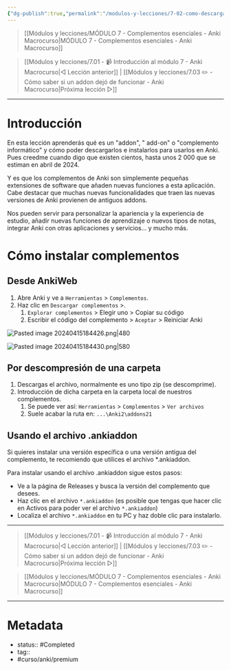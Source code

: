 ```yaml
---
{"dg-publish":true,"permalink":"/modulos-y-lecciones/7-02-como-descargar-complementos-anki-macrocurso/","noteIcon":"","updated":"2024-05-21T22:14:04.872+02:00"}
---
```



> [[Módulos y lecciones/MÓDULO 7 - Complementos esenciales - Anki Macrocurso\|MÓDULO 7 - Complementos esenciales - Anki Macrocurso]]

> [[Módulos y lecciones/7.01 - 📹 Introducción al módulo 7 - Anki Macrocurso\|◁ Lección anterior]] | [[Módulos y lecciones/7.03 ✏️ - Cómo saber si un addon dejó de funcionar - Anki Macrocurso\|Próxima lección ▷]]

---

# Introducción
En esta lección aprenderás qué es un "addon", " add-on" o "complemento informático" y cómo poder descargarlos e instalarlos para usarlos en Anki. Pues creedme cuando digo que existen cientos, hasta unos 2 000 que se estiman en abril de 2024.

Y es que los complementos de Anki son simplemente pequeñas extensiones de software que añaden nuevas funciones a esta aplicación. Cabe destacar que muchas nuevas funcionalidades que traen las nuevas versiones de Anki provienen de antiguos addons.

Nos pueden servir para personalizar la apariencia y la experiencia de estudio,  añadir nuevas funciones de aprendizaje o nuevos tipos de notas, integrar Anki con otras aplicaciones y servicios... y mucho más.

# Cómo instalar complementos
## Desde AnkiWeb
1. Abre Anki y ve a ``Herramientas`` > ``Complementos``.
2. Haz clic en ``Descargar complementos`` >.
	1. ``Explorar complementos`` > Elegir uno > Copiar su código
	2. Escribir el código del complemento > ``Aceptar`` > Reiniciar Anki

![Pasted image 20240415184426.png|480](/img/user/ANEXOS/Pasted%20image%2020240415184426.png)

![Pasted image 20240415184430.png|580](/img/user/ANEXOS/Pasted%20image%2020240415184430.png)

## Por descompresión de una carpeta
1. Descargas el archivo, normalmente es uno tipo zip (se descomprime).
2. Introducción de dicha carpeta en la carpeta local de nuestros complementos.
	1. Se puede ver así: ``Herramientas`` > ``Complementos`` > ``Ver archivos``
	2. Suele acabar la ruta en: ``...\Anki2\addons21``

## Usando el archivo .ankiaddon
Si quieres instalar una versión específica o una versión antigua del complemento, te recomiendo que utilices el archivo *.ankiaddon.

Para instalar usando el archivo .ankiaddon sigue estos pasos:

- Ve a la página de Releases y busca la versión del complemento que desees.
- Haz clic en el archivo ``*.ankiaddon`` (es posible que tengas que hacer clic en Activos para poder ver el archivo ``*.ankiaddon``)
- Localiza el archivo ``*.ankiaddon`` en tu PC y haz doble clic para instalarlo.




---

> [[Módulos y lecciones/7.01 - 📹 Introducción al módulo 7 - Anki Macrocurso\|◁ Lección anterior]] | [[Módulos y lecciones/7.03 ✏️ - Cómo saber si un addon dejó de funcionar - Anki Macrocurso\|Próxima lección ▷]]

> [[Módulos y lecciones/MÓDULO 7 - Complementos esenciales - Anki Macrocurso\|MÓDULO 7 - Complementos esenciales - Anki Macrocurso]]

---

# Metadata
- status:: #Completed 
- tag:: 
- #curso/anki/premium